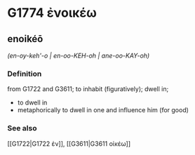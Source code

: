 # G1774 ἐνοικέω

## enoikéō

_(en-oy-keh'-o | en-oo-KEH-oh | ane-oo-KAY-oh)_

### Definition

from G1722 and G3611; to inhabit (figuratively); dwell in; 

- to dwell in
- metaphorically to dwell in one and influence him (for good)

### See also

[[G1722|G1722 ἐν]], [[G3611|G3611 οἰκέω]]

